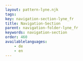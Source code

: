 ```yaml
---
layout: pattern-lyne.njk
tags: 
key: navigation-section-lyne_fr
title: Navigation-Section
parent: navigation-folder-lyne_fr
keywords: navigation-section
order: 460
availablelanguages: 
    - de
    - en
---
```

